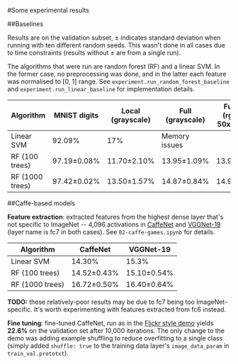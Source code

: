 #Some experimental results

##Baselines

Results are on the validation subset, ± indicates standard deviation when running with ten different random seeds. This
wasn't done in all cases due to time constraints (results without ± are from a single run).

The algorithms that were run are random forest (RF) and a linear SVM. In the former case, no preprocessing was done, and
in the latter each feature was normalised to [0, 1] range. See `experiment.run_random_forest_baseline` and
`experiment.run_linear_baseline` for implementation details.

Algorithm       | MNIST digits | Local (grayscale) | Full (grayscale) | Full (rgb 50x50) | Full (rgb 100x100) 
----------------|--------------|-------------------|------------------|------------------|-------------------
Linear SVM      | 92.09%       | 17%               | Memory issues    |                  | 11.10%
RF (100 trees)  | 97.19±0.08%  | 11.70±2.10%       | 13.95±1.09%      | 13.90%           | 14.70%
RF (1000 trees) | 97.42±0.02%  | 13.50±1.57%       | 14.87±0.84%      | 14.90%           | 15%

##Caffe-based models

**Feature extraction**: extracted features from the highest dense layer that's not specific to ImageNet -- 4,096
activations in [CaffeNet](http://caffe.berkeleyvision.org/model_zoo.html) and
[VGGNet-19](https://gist.github.com/ksimonyan/3785162f95cd2d5fee77#file-readme-md) (layer name is fc7 in both cases).
See `02-caffe-games.ipynb` for details.  

Algorithm       | CaffeNet     | VGGNet-19  
----------------|--------------|-------------------
Linear SVM      | 14.30%       | 15.3%               
RF (100 trees)  | 14.52±0.43%  | 15.10±0.54%         
RF (1000 trees) | 16.72±0.50%  | 16.40±0.64%        

**TODO:** these relatively-poor results may be due to fc7 being too ImageNet-specific. It's worth experimenting with
features extracted from fc6 instead.

**Fine tuning**: fine-tuned CaffeNet, run as in the
[Flickr style demo](http://caffe.berkeleyvision.org/gathered/examples/finetune_flickr_style.html) yields **22.6%** on
the validation set after 10,000 iterations. The only change to the demo was adding example shuffling to reduce
overfitting to a single class (simply added `shuffle: true` to the training data layer's `image_data_param` in
`train_val.prototxt`). 